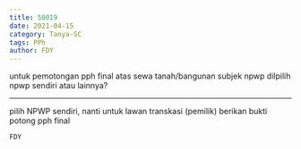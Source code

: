 ```yaml
---
title: 50019
date: 2021-04-15
category: Tanya-SC
tags: PPh
author: FDY
---
```


untuk pemotongan pph final atas sewa tanah/bangunan subjek npwp dilpilih npwp sendiri atau lainnya?

---

pilih NPWP sendiri, nanti untuk lawan transkasi (pemilik) berikan bukti potong pph final

`FDY`
